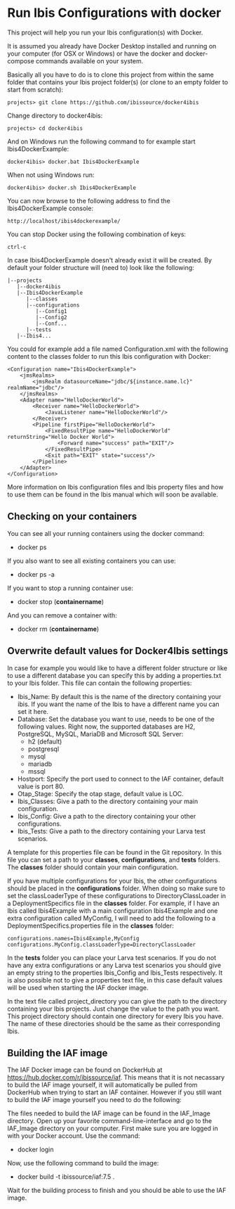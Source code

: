 # Run Ibis Configurations with docker

This project will help you run your Ibis configuration(s) with Docker.

It is assumed you already have Docker Desktop installed and running on your computer (for OSX or Windows) or have the docker and docker-compose commands available on your system.

Basically all you have to do is to clone this project from within the same folder that contains your Ibis project folder(s) (or clone to an empty folder to start from scratch):

```
projects> git clone https://github.com/ibissource/docker4ibis
```

Change directory to docker4ibis:

```
projects> cd docker4ibis
```

And on Windows run the following command to for example start Ibis4DockerExample:

```
docker4ibis> docker.bat Ibis4DockerExample
```

When not using Windows run:

```
docker4ibis> docker.sh Ibis4DockerExample
```

You can now browse to the following address to find the Ibis4DockerExample console:

```
http://localhost/ibis4dockerexample/
```

You can stop Docker using the following combination of keys: 

```
ctrl-c
```

In case Ibis4DockerExample doesn't already exist it will be created. By default your folder structure will (need to) look like the following:

```
|--projects
   |--docker4ibis
   |--Ibis4DockerExample
      |--classes
      |--configurations
         |--Config1
         |--Config2
         |--Conf...
      |--tests
   |--Ibis4...
```

You could for example add a file named Configuration.xml with the following content to the classes folder to run this Ibis configuration with Docker:

```
<Configuration name="Ibis4DockerExample">
	<jmsRealms>
		<jmsRealm datasourceName="jdbc/${instance.name.lc}" realmName="jdbc"/>
	</jmsRealms>
	<Adapter name="HelloDockerWorld">
		<Receiver name="HelloDockerWorld">
			<JavaListener name="HelloDockerWorld"/>
		</Receiver>
		<Pipeline firstPipe="HelloDockerWorld">
			<FixedResultPipe name="HelloDockerWorld" returnString="Hello Docker World">
				<Forward name="success" path="EXIT"/>
			</FixedResultPipe>
			<Exit path="EXIT" state="success"/>
		</Pipeline>
	</Adapter>
</Configuration>
```

More information on Ibis configuration files and Ibis property files and how to use them can be found in the Ibis manual which will soon be available.

## Checking on your containers

You can see all your running containers using the docker command:

- docker ps
 
If you also want to see all existing containers you can use:

- docker ps -a

If you want to stop a running container use:

- docker stop (**containername**)

And you can remove a container with:

- docker rm (**containername**)

## Overwrite default values for Docker4Ibis settings

In case for example you would like to have a different folder structure or like to use a different database you can specify this by adding a properties.txt to your Ibis folder. This file can contain the following properties:

 - Ibis_Name: By default this is the name of the directory containing your ibis. If you want the name of the Ibis to have a different name you can set it here.
 - Database: Set the database you want to use, needs to be one of the following values. Right now, the supported databases are H2, PostgreSQL, MySQL, MariaDB and Microsoft SQL Server:
    - h2 (default)
    - postgresql
    - mysql
    - mariadb
    - mssql
- Hostport: Specify the port used to connect to the IAF container, default value is port 80.
- Otap_Stage: Specify the otap stage, default value is LOC.
- Ibis_Classes: Give a path to the directory containing your main configuration.
- Ibis_Config: Give a path to the directory containing your other configurations.
- Ibis_Tests: Give a path to the directory containing your Larva test scenarios.

 A template for this properties file can be found in the Git repository. In this file you can set a path to your **classes**, **configurations**, and **tests** folders. The **classes** folder should contain your main configuration.

If you have multiple configurations for your Ibis, the other configurations should be placed in the **configurations** folder. When doing so make sure to set the classLoaderType of these configurations to DirectoryClassLoader in a DeploymentSpecifics file in the **classes** folder. For example, if I have an Ibis called Ibis4Example with a main configuration Ibis4Example and one extra configuration called MyConfig, I will need to add the following to a DeploymentSpecifics.properties file in the **classes** folder:
```
configurations.names=Ibis4Example,MyConfig
configurations.MyConfig.classLoaderType=DirectoryClassLoader
```

In the **tests** folder you can place your Larva test scenarios.  If you do not have any extra configurations or any Larva test scenarios you should give an empty string to the properties Ibis_Config and Ibis_Tests respectively.
It is also possible not to give a properties text file, in this case default values will be used when starting the IAF docker image.

In the text file called project_directory you can give the path to the directory containing your Ibis projects. Just change the value to the path you want. This project directory should contain one directory for every Ibis you have. The name of these directories should be the same as their corresponding Ibis.

## Building the IAF image

The IAF Docker image can be found on DockerHub at https://hub.docker.com/r/ibissource/iaf. This means that it is not necassary to build the IAF image yourself, it will automatically be pulled from DockerHub when trying to start an IAF container. However if you still want to build the IAF image yourself you need to do the following:

The files needed to build the IAF image can be found in the IAF_Image directory. Open up your favorite command-line-interface and go to the IAF_Image directory on your computer. First make sure you are logged in with your Docker account. Use the command:

- docker login

Now, use the following command to build the image:

- docker build -t ibissource/iaf:7.5 .

Wait for the building process to finish and you should be able to use the IAF image.
